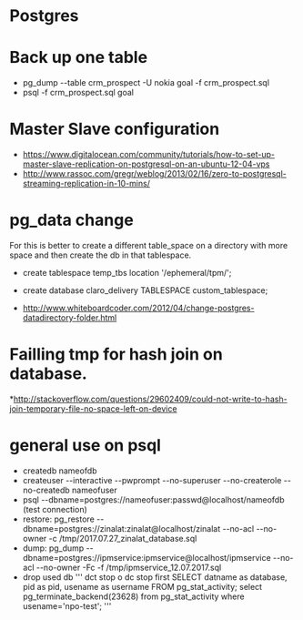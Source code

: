# Postgres

# Back up one table

* pg_dump --table crm_prospect  -U nokia goal -f crm_prospect.sql
* psql -f crm_prospect.sql goal

# Master Slave configuration

* https://www.digitalocean.com/community/tutorials/how-to-set-up-master-slave-replication-on-postgresql-on-an-ubuntu-12-04-vps
* http://www.rassoc.com/gregr/weblog/2013/02/16/zero-to-postgresql-streaming-replication-in-10-mins/

# pg_data change

For this is better to create a different table_space on a directory with more space 
and then create the db in that tablespace. 
* create tablespace temp_tbs location '/ephemeral/tpm/';
*  create database claro_delivery TABLESPACE custom_tablespace;


* http://www.whiteboardcoder.com/2012/04/change-postgres-datadirectory-folder.html


# Failling tmp for hash join on database. 

*http://stackoverflow.com/questions/29602409/could-not-write-to-hash-join-temporary-file-no-space-left-on-device

# general use on psql 

* createdb nameofdb
* createuser --interactive --pwprompt --no-superuser --no-createrole --no-createdb nameofuser
* psql --dbname=postgres://nameofuser:passwd@localhost/nameofdb   (test connection)
* restore: pg_restore --dbname=postgres://zinalat:zinalat@localhost/zinalat  --no-acl --no-owner -c /tmp/2017.07.27_zinalat_database.sql
* dump: pg_dump --dbname=postgres://ipmservice:ipmservice@localhost/ipmservice --no-acl  --no-owner -Fc -f /tmp/ipmservice_12.07.2017.sql
* drop used db 
'''
dct stop  o dc stop first
SELECT datname as database, pid as pid, usename as username FROM pg_stat_activity;
select pg_terminate_backend(23628) from pg_stat_activity where usename='npo-test';
'''
